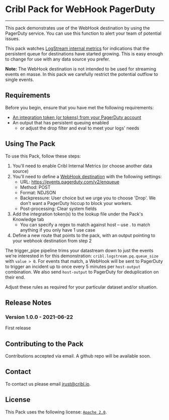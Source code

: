 # Cribl Pack for WebHook PagerDuty
----

This pack demonstrates use of the WebHook destination by using the PagerDuty service. You can use this function to alert your team of potential issues.

This pack watches [LogStream internal metrics](https://docs.cribl.io/docs/sources-cribl-internal) for indications that the persistent queue for destinations have started growing. This is easy enough to change for use with any data source you prefer.

**Note:** The WebHook destination is not intended to be used for streaming events en masse. In this pack we carefully restrict the potential outflow to single events.


## Requirements

Before you begin, ensure that you have met the following requirements:

* [An integration token (or tokens) from your PagerDuty account](https://support.pagerduty.com/docs/generating-api-keys)
* An output that has persistent queuing enabled
   - or adjust the drop filter and eval to meet your logs' needs

## Using The Pack

To use this Pack, follow these steps:

1. You'll need to enable Cribl Internal Metrics (or choose another data source)
2. You'll need to define a [WebHook destination](https://docs.cribl.io/docs/destinations-webhook) with the following settings:
   - URL: https://events.pagerduty.com/v2/enqueue
   - Method: POST
   - Format: NDJSON
   - Backpressure: User choice but we urge you to choose 'Drop'. We don't want a PagerDuty hiccup to block your workers.
   - Post-processing: Clear system fields
3. Add the integration token(s) to the lookup file under the Pack's Knowledge tab
    - You can specify a regex to match against host – use . to match anything if you only have 1 use case
4. Define a new route that points to the pack, with an output pointing to your webhook destination from step 2

The trigger_pipe pipeline trims your datastream down to just the events we're interested in for this demonstration: `cribl.logstream.pq.queue_size` with `value > 0`. For events that match, a WebHook will be sent to PagerDuty to trigger an incident up to once every 5 minutes per `host-output` combination. We also send `host-output` to PagerDuty for deduplication on their end.

Adjust these rules as required for your particular dataset and/or situation.

## Release Notes

### Version 1.0.0 - 2021-06-22
First release

## Contributing to the Pack
Contributions accepted via email. A github repo will be available soon.

## Contact
To contact us please email <jrust@cribl.io>.

## License
This Pack uses the following license: [`Apache 2.0`](https://github.com/criblio/appscope/blob/master/LICENSE).
